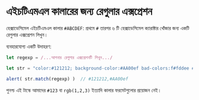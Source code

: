 # এইচটিএমএল কালারের জন্য রেগুলার এক্সপ্রেশন

হেক্সাডেসিমেল এইচটিএমএল কালার `#ABCDEF`: প্রথমে `#` তারপর ৬ টি হেক্সাডেসিমেল ক্যারাক্টার খোঁজার জন্য একটি রেগুলার এক্সপ্রেশন লিখুন।

ব্যবহারযোগ্য একটি উদাহরণ:

```js
let regexp = /...আপনার রেগুলার এক্সপ্রেশনটি লিখুন.../

let str = "color:#121212; background-color:#AA00ef bad-colors:f#fddee #fd2 #12345678";

alert( str.match(regexp) )  // #121212,#AA00ef
```

পুনশ্চ এই টাস্কে আমাদের `#123` বা `rgb(1,2,3)` ইত্যাদি কালার ফরমেটগুলোর প্রয়োজন নেই।